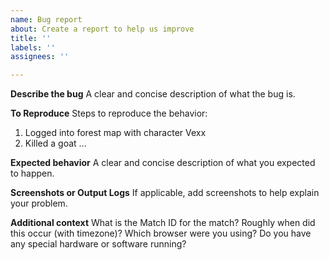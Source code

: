 ```yaml
---
name: Bug report
about: Create a report to help us improve
title: ''
labels: ''
assignees: ''

---
```


**Describe the bug**
A clear and concise description of what the bug is.

**To Reproduce**
Steps to reproduce the behavior:
1. Logged into forest map with character Vexx
2. Killed a goat
...

**Expected behavior**
A clear and concise description of what you expected to happen.

**Screenshots or Output Logs**
If applicable, add screenshots to help explain your problem.

**Additional context**
What is the Match ID for the match?
Roughly when did this occur (with timezone)?
Which browser were you using?
Do you have any special hardware or software running?
